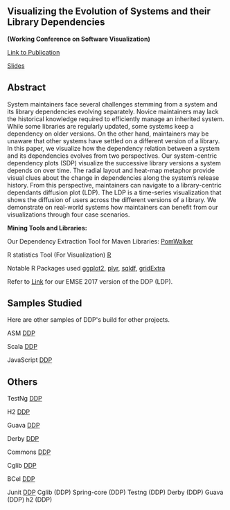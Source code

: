 Visualizing the Evolution of Systems and their Library Dependencies
------
**(Working Conference on Software Visualization)**

[Link to Publication](http://sel.ist.osaka-u.ac.jp/lab-db/betuzuri/archive/951/951.pdf)

[Slides](http://sel.ist.osaka-u.ac.jp/lab-db/betuzuri/archive/951/951.pptx)

## Abstract
System maintainers face several challenges stemming from a system and its library dependencies evolving
separately. Novice maintainers may lack the historical knowledge required to efficiently manage an inherited system. While some
libraries are regularly updated, some systems keep a dependency on older versions. On the other hand, maintainers may be
unaware that other systems have settled on a different version of a library. In this paper, we visualize how the dependency
relation between a system and its dependencies evolves from two perspectives. Our system-centric dependency plots (SDP)
visualize the successive library versions a system depends on over time. The radial layout and heat-map metaphor provide
visual clues about the change in dependencies along the system’s release history. From this perspective, maintainers can navigate
to a library-centric dependants diffusion plot (LDP). The LDP is a time-series visualization that shows the diffusion of users across
the different versions of a library. We demonstrate on real-world systems how maintainers can benefit from our visualizations
through four case scenarios.

**Mining Tools and Libraries:**

Our Dependency Extraction Tool for Maven Libraries: [PomWalker](https://github.com/raux/PomWalker)

R statistics Tool (For Visualization) [R](https://www.r-project.org/)

Notable R Packages used [ggplot2](http://ggplot2.org/), [plyr](https://cran.r-project.org/web/packages/plyr/index.html),
[sqldf](https://cran.r-project.org/web/packages/sqldf/),
[gridExtra](https://cran.r-project.org/web/packages/gridExtra/gridExtra.pdf)

Refer to [Link](https://raux.github.io/Impact-of-Security-Advisories-on-Library-Migrations/) for our EMSE 2017 version of the DDP (LDP).

## Samples Studied

Here are other samples of DDP's build for other projects.

ASM [DDP](https://github.com/raux/Visualizing-the-Evolution-of-Systems-and-their-Library-Dependencies/blob/master/data/DDPASM.pdf)

Scala [DDP](https://github.com/raux/Visualizing-the-Evolution-of-Systems-and-their-Library-Dependencies/blob/master/data/DDPScala.pdf)

JavaScript [DDP](https://github.com/raux/Visualizing-the-Evolution-of-Systems-and-their-Library-Dependencies/blob/master/data/DDPJavassit.pdf)

## Others

TestNg [DDP](https://github.com/raux/Visualizing-the-Evolution-of-Systems-and-their-Library-Dependencies/blob/master/data/DDP/DDPTestng.pdf)

H2 [DDP](https://github.com/raux/Visualizing-the-Evolution-of-Systems-and-their-Library-Dependencies/blob/master/data/DDP/DDPh2.pdf)

Guava [DDP](https://github.com/raux/Visualizing-the-Evolution-of-Systems-and-their-Library-Dependencies/blob/master/data/DDP/DDPGuava.pdf)

Derby [DDP](https://github.com/raux/Visualizing-the-Evolution-of-Systems-and-their-Library-Dependencies/blob/master/data/DDP/DDPDerby.pdf)

Commons [DDP](https://github.com/raux/Visualizing-the-Evolution-of-Systems-and-their-Library-Dependencies/blob/master/data/DDP/DDPCommons.pdf)

Cglib [DDP](https://github.com/raux/Visualizing-the-Evolution-of-Systems-and-their-Library-Dependencies/blob/master/data/DDP/DDPCglib.pdf)

BCel [DDP](https://github.com/raux/Visualizing-the-Evolution-of-Systems-and-their-Library-Dependencies/blob/master/data/DDP/DDPBcel.pdf)

Junit [DDP](https://github.com/raux/Visualizing-the-Evolution-of-Systems-and-their-Library-Dependencies/blob/master/data/DDP/DDPJunit.pdf)
Cglib (DDP)
Spring-core (DDP)
Testng (DDP)
Derby (DDP)
Guava (DDP)
h2 (DDP)

